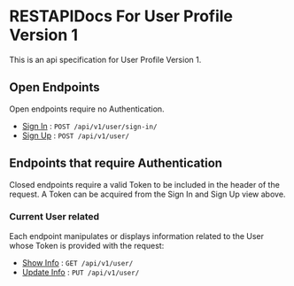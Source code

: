 # RESTAPIDocs For User Profile Version 1

This is an api specification for User Profile Version 1.

## Open Endpoints

Open endpoints require no Authentication.

* [Sign In](user/signIn.md) : `POST /api/v1/user/sign-in/`
* [Sign Up](user/signUp.md) : `POST /api/v1/user/`

## Endpoints that require Authentication

Closed endpoints require a valid Token to be included in the header of the
request. A Token can be acquired from the Sign In and Sign Up view above.

### Current User related

Each endpoint manipulates or displays information related to the User whose
Token is provided with the request:

* [Show Info](user/showInfo.md) : `GET /api/v1/user/`
* [Update Info](user/updateInfo.md) : `PUT /api/v1/user/`